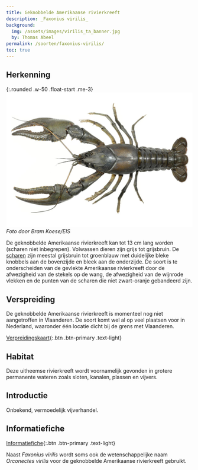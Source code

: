 ```yaml
---
title: Geknobbelde Amerikaanse rivierkreeft
description: _Faxonius virilis_
background:
  img: /assets/images/virilis_ta_banner.jpg
  by: Thomas Abeel
permalink: /soorten/faxonius-virilis/
toc: true
---
```


## Herkenning

{:.rounded .w-50 .float-start .me-3}
[![photo](/assets/images/f_virilis_bk.jpg)](/assets/images/f_virilis_bk.jpg)
_Foto door Bram Koese/EIS_

De geknobbelde Amerikaanse rivierkreeft kan tot 13 cm lang worden (scharen niet inbegrepen). Volwassen dieren zijn grijs tot grijsbruin. De [scharen](/determinatie/) zijn meestal grijsbruin tot groenblauw met duidelijke bleke knobbels aan de bovenzijde en bleek aan de onderzijde. De soort is te onderscheiden van de gevlekte Amerikaanse rivierkreeft door de afwezigheid van de stekels op de wang, de afwezigheid van de wijnrode vlekken en de punten van de scharen die niet zwart-oranje gebandeerd zijn.

## Verspreiding

De geknobbelde Amerikaanse rivierkreeft is momenteel nog niet aangetroffen in Vlaanderen. De soort komt wel al op veel plaatsen voor in Nederland, waaronder één locatie dicht bij de grens met Vlaanderen.

[Verpreidingskaart](/kaart/){:.btn .btn-primary .text-light}

## Habitat

Deze uitheemse rivierkreeft wordt voornamelijk gevonden in grotere permanente wateren zoals sloten, kanalen, plassen en vijvers. 

## Introductie 

Onbekend, vermoedelijk vijverhandel.

## Informatiefiche

[Informatiefiche](https://www.iasregulation.be/771/download){:.btn .btn-primary .text-light}

Naast _Faxonius virilis_ wordt soms ook de wetenschappelijke naam _Orconectes virilis_ voor de geknobbelde Amerikaanse rivierkreeft gebruikt.
